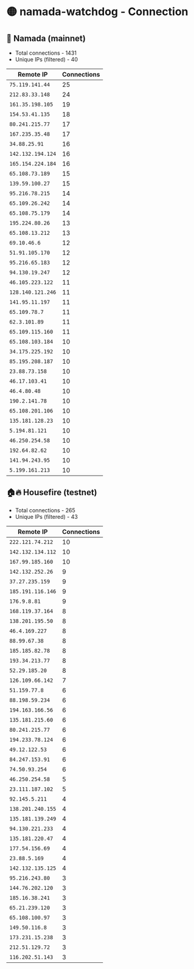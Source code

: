 # 🟡 namada-watchdog - Connection

## 🚀 Namada (mainnet)
- Total connections - 1431
- Unique IPs (filtered) - 40

| Remote IP | Connections |
|-----------|-------------|
| `75.119.141.44` | 25 |
| `212.83.33.148` | 24 |
| `161.35.198.105` | 19 |
| `154.53.41.135` | 18 |
| `80.241.215.77` | 17 |
| `167.235.35.48` | 17 |
| `34.88.25.91` | 16 |
| `142.132.194.124` | 16 |
| `165.154.224.184` | 16 |
| `65.108.73.189` | 15 |
| `139.59.100.27` | 15 |
| `95.216.78.215` | 14 |
| `65.109.26.242` | 14 |
| `65.108.75.179` | 14 |
| `195.224.80.26` | 13 |
| `65.108.13.212` | 13 |
| `69.10.46.6` | 12 |
| `51.91.105.170` | 12 |
| `95.216.65.183` | 12 |
| `94.130.19.247` | 12 |
| `46.105.223.122` | 11 |
| `128.140.121.246` | 11 |
| `141.95.11.197` | 11 |
| `65.109.78.7` | 11 |
| `62.3.101.89` | 11 |
| `65.109.115.160` | 11 |
| `65.108.103.184` | 10 |
| `34.175.225.192` | 10 |
| `85.195.208.187` | 10 |
| `23.88.73.158` | 10 |
| `46.17.103.41` | 10 |
| `46.4.80.48` | 10 |
| `190.2.141.78` | 10 |
| `65.108.201.106` | 10 |
| `135.181.128.23` | 10 |
| `5.194.81.121` | 10 |
| `46.250.254.58` | 10 |
| `192.64.82.62` | 10 |
| `141.94.243.95` | 10 |
| `5.199.161.213` | 10 |

## 🏠🔥 Housefire (testnet)

- Total connections - 265
- Unique IPs (filtered) - 43

| Remote IP | Connections |
|-----------|-------------|
| `222.121.74.212` | 10 |
| `142.132.134.112` | 10 |
| `167.99.185.160` | 10 |
| `142.132.252.26` | 9 |
| `37.27.235.159` | 9 |
| `185.191.116.146` | 9 |
| `176.9.8.81` | 9 |
| `168.119.37.164` | 8 |
| `138.201.195.50` | 8 |
| `46.4.169.227` | 8 |
| `88.99.67.38` | 8 |
| `185.185.82.78` | 8 |
| `193.34.213.77` | 8 |
| `52.29.185.20` | 8 |
| `126.109.66.142` | 7 |
| `51.159.77.8` | 6 |
| `88.198.59.234` | 6 |
| `194.163.166.56` | 6 |
| `135.181.215.60` | 6 |
| `80.241.215.77` | 6 |
| `194.233.78.124` | 6 |
| `49.12.122.53` | 6 |
| `84.247.153.91` | 6 |
| `74.50.93.254` | 6 |
| `46.250.254.58` | 5 |
| `23.111.187.102` | 5 |
| `92.145.5.211` | 4 |
| `138.201.240.155` | 4 |
| `135.181.139.249` | 4 |
| `94.130.221.233` | 4 |
| `135.181.220.47` | 4 |
| `177.54.156.69` | 4 |
| `23.88.5.169` | 4 |
| `142.132.135.125` | 4 |
| `95.216.243.80` | 3 |
| `144.76.202.120` | 3 |
| `185.16.38.241` | 3 |
| `65.21.239.120` | 3 |
| `65.108.100.97` | 3 |
| `149.50.116.8` | 3 |
| `173.231.15.238` | 3 |
| `212.51.129.72` | 3 |
| `116.202.51.143` | 3 |


